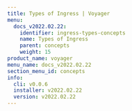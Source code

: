 ```yaml
---
title: Types of Ingress | Voyager
menu:
  docs_v2022.02.22:
    identifier: ingress-types-concepts
    name: Types of Ingress
    parent: concepts
    weight: 15
product_name: voyager
menu_name: docs_v2022.02.22
section_menu_id: concepts
info:
  cli: v0.0.6
  installer: v2022.02.22
  version: v2022.02.22
---
```


